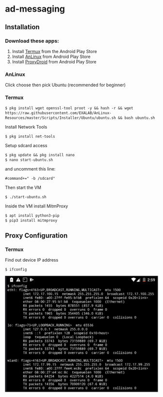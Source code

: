 # ad-messaging

## Installation
### Download these apps:
1. Install [Termux](https://play.google.com/store/apps/details?id=com.termux&hl=en_US) from the Android Play Store 
2. Install [AnLinux](https://play.google.com/store/apps/details?id=exa.lnx.a&hl=en_US) from Android Play Store
3. Install [ProxyDroid](https://play.google.com/store/apps/details?id=org.proxydroid&hl=en_US) from Android Play Store

### AnLinux
Click choose then pick Ubuntu (recommended for beginner) 
### Termux
```
$ pkg install wget openssl-tool proot -y && hash -r && wget https://raw.githubusercontent.com/EXALAB/AnLinux-Resources/master/Scripts/Installer/Ubuntu/ubuntu.sh && bash ubuntu.sh
``` 
Install Network Tools
```
$ pkg install net-tools
```
Setup sdcard access
```
$ pkg update && pkg install nano
$ nano start-ubuntu.sh
``` 
and uncomment this line:
```
#command+=" -b /sdcard"
``` 
Then start the VM
```
$ ./start-ubuntu.sh
``` 
Inside the VM install MitmProxy
```apt update
$ apt install python3-pip
$ pip3 install mitmproxy
``` 

## Proxy Configuration
### Termux
Find out device IP address
```
$ ifconfig
```
![img1](img1.png)